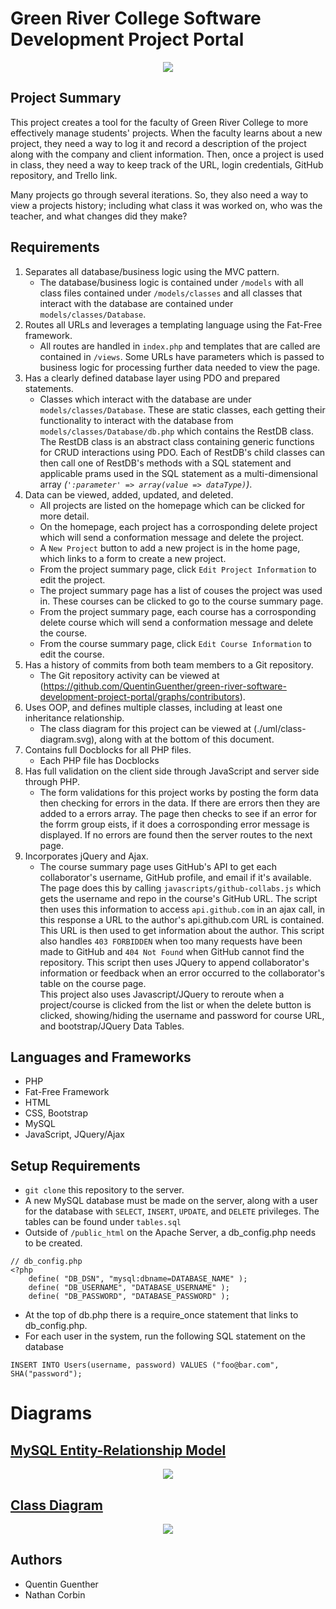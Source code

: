 # Green River College Software Development Project Portal

<div style="text-align:center"><img src ="./images/Green_River_College_logo.png" /></div>

## Project Summary

This project creates a tool for the faculty of Green River College to more effectively manage students' projects. When the faculty learns about a new project, they need a way to log it and record a description of the project along with the company and client information. Then, once a project is used in class, they need a way to keep track of the URL, login credentials, GitHub repository, and Trello link.

Many projects go through several iterations. So, they also need a way to view a projects history; including what class it was worked on, who was the teacher, and what changes did they make?

## Requirements
1. Separates all database/business logic using the MVC pattern.
    * The database/business logic is contained under `/models` with all class files contained under `/models/classes` and all classes that interact with the database are contained under `models/classes/Database`.
2. Routes all URLs and leverages a templating language using the Fat-Free framework.
    * All routes are handled in `index.php` and templates that are called are contained in `/views`. Some URLs have parameters which is passed to business logic for processing further data needed to view the page.
3. Has a clearly defined database layer using PDO and prepared statements.
    * Classes which interact with the database are under `models/classes/Database`. These are static classes, each getting their functionality to interact with the database from `models/classes/Database/db.php` which contains the RestDB class. The RestDB class is an abstract class containing generic functions for CRUD interactions using PDO. Each of RestDB's child classes can then call one of RestDB's methods with a SQL statement and applicable prams used in the SQL statement as a multi-dimensional array *(`':parameter' => array(value => dataType)`)*.
4. Data can be viewed, added, updated, and deleted.
	* All projects are listed on the homepage which can be clicked for more detail.
	* On the homepage, each project has a corrosponding delete project which will send a conformation message and delete the project.
	* A `New Project` button to add a new project is in the home page, which links to a form to create a new project.
	* From the project summary page, click `Edit Project Information` to edit the project.
	* The project summary page has a list of couses the project was used in. These courses can be clicked to go to the course summary page.
	* From the project summary page, each course has a corrosponding delete course which will send a conformation message and delete the course.
	* From the course summary page, click `Edit Course Information` to edit the course.
5. Has a history of commits from both team members to a Git repository.
	* The Git repository activity can be viewed at (https://github.com/QuentinGuenther/green-river-software-development-project-portal/graphs/contributors).
6. Uses OOP, and defines multiple classes, including at least one inheritance relationship.
	* The class diagram for this project can be viewed at (./uml/class-diagram.svg), along with at the bottom of this document.
7. Contains full Docblocks for all PHP files.
    * Each PHP file has Docblocks
8. Has full validation on the client side through JavaScript and server side through PHP.
	* The form validations for this project works by posting the form data then checking for errors in the data. If there are errors then they are added to a errors array. The page then checks to see if an error for the forrm group eists, if it does a corrosponding error message is displayed. If no errors are found then the server routes to the next page.
9. Incorporates jQuery and Ajax.
	* The course summary page uses GitHub's API to get each collaborator's username, GitHub profile, and email if it's available. The page does this by calling `javascripts/github-collabs.js` which gets the username and repo in the course's GitHub URL. The script then uses this information to access `api.github.com` in an ajax call, in this response a URL to the author's api.github.com URL is contained. This URL is then used to get information about the author. This script also handles `403 FORBIDDEN` when too many requests have been made to GitHub and `404 Not Found` when GitHub cannot find the repository. This script then uses JQuery to append collaborator's information or feedback when an error occurred to the collaborator's table on the course page.  
	This project also uses Javascript/JQuery to reroute when a project/course is clicked from the list or when the delete button is clicked, showing/hiding the username and password for course URL, and bootstrap/JQuery Data Tables.

## Languages and Frameworks
* PHP
* Fat-Free Framework
* HTML
* CSS, Bootstrap
* MySQL
* JavaScript, JQuery/Ajax

## Setup Requirements
* `git clone` this repository to the server.
* A new MySQL database must be made on the server, along with a user for the database with `SELECT`, `INSERT`, `UPDATE`, and `DELETE` privileges. The tables can be found under `tables.sql`
* Outside of `/public_html` on the Apache Server, a db_config.php needs to be created.
```
// db_config.php
<?php
    define( "DB_DSN", "mysql:dbname=DATABASE_NAME" );
    define( "DB_USERNAME", "DATABASE_USERNAME" );
    define( "DB_PASSWORD", "DATABASE_PASSWORD" );
```
* At the top of db.php there is a require_once statement that links to db_config.php.
* For each user in the system, run the following SQL statement on the database
```
INSERT INTO Users(username, password) VALUES ("foo@bar.com", SHA("password");
```

# Diagrams
## [MySQL Entity-Relationship Model](./uml/er-diagram.png)
<div style="text-align:center"><img src ="./uml/er-diagram.png" /></div>

## [Class Diagram](./uml/class-diagram.svg)
<div style="text-align:center"><img src ="./uml/class-diagram.svg" /></div>

## Authors
* Quentin Guenther
* Nathan Corbin
